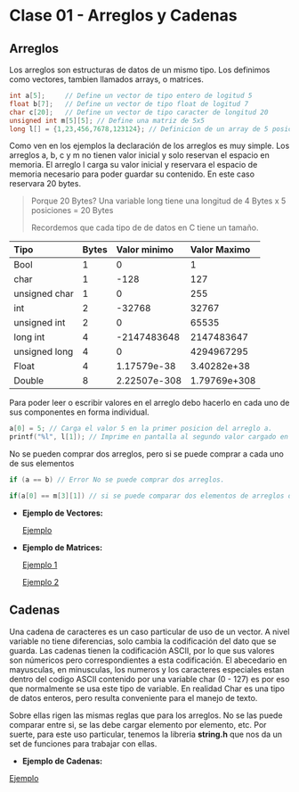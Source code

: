 # Clase 01 - Arreglos y Cadenas

## Arreglos

Los arreglos son estructuras de datos de un mismo tipo. Los definimos como vectores, tambien llamados arrays, o matrices.

```c
int a[5];     // Define un vector de tipo entero de logitud 5
float b[7];   // Define un vector de tipo float de logitud 7
char c[20];   // Define un vector de tipo caracter de longitud 20
unsigned int m[5][5]; // Define una matriz de 5x5
long l[] = {1,23,456,7678,123124}; // Definicion de un array de 5 posiciones precargado
```

Como ven en los ejemplos la declaración de los arreglos es muy simple. Los arreglos a, b, c y m no tienen valor inicial y solo reservan el espacio en memoria. El arreglo l carga su valor inicial y reservara el espacio de memoria necesario para poder guardar su contenido. En este caso reservara 20 bytes.

> Porque 20 Bytes? Una variable long tiene una longitud de 4 Bytes x 5 posiciones = 20 Bytes
>
> Recordemos que cada tipo de de datos en C tiene un tamaño.
>
| Tipo          | Bytes |  Valor minimo | Valor Maximo  |
| :------------ | :---- |:------------- |:------------- |
| Bool          | 1     |             0 |             1 |
| char          | 1     |          -128 |           127 |
| unsigned char | 1     |             0 |           255 |
| int           | 2     |        -32768 |         32767 |
| unsigned int  | 2     |             0 |         65535 |
| long int      | 4     |   -2147483648 |    2147483647 |
| unsigned long | 4     |             0 |    4294967295 |
| Float         | 4     |   1.17579e-38 |   3.40282e+38 |
| Double        | 8     |  2.22507e-308 |  1.79769e+308 |

Para poder leer o escribir valores en el arreglo debo hacerlo en cada uno de sus componentes en forma individual.

```c
a[0] = 5; // Carga el valor 5 en la primer posicion del arreglo a.
printf("%l", l[1]); // Imprime en pantalla al segundo valor cargado en l, en este ejemplo 23.

```

No se pueden comprar dos arreglos, pero si se puede comprar a cada uno de sus elementos
```c
if (a == b) // Error No se puede comprar dos arreglos.

if(a[0] == m[3][1]) // si se puede comparar dos elementos de arreglos diferentes

```

- __Ejemplo de Vectores:__

  [Ejemplo](https://github.com/DamRCorba/Informatica2/tree/master/Clase01/Viernes/ejemplos/vectores)

- __Ejemplo de Matrices:__

  [Ejemplo 1](https://github.com/DamRCorba/Informatica2/tree/master/Clase01/Viernes/ejemplos/matrices/Ejercicio1)

  [Ejemplo 2](https://github.com/DamRCorba/Informatica2/tree/master/Clase01/Viernes/ejemplos/matrices/Ejercicio2)

## Cadenas

Una cadena de caracteres es un caso particular de uso de un vector. A nivel variable no tiene diferencias, solo cambia la codificación del dato que se guarda. Las cadenas tienen la codificación ASCII, por lo que sus valores son númericos pero correspondientes a esta codificación.
El abecedario en mayusculas, en minusculas, los numeros y los caracteres especiales estan dentro del codigo ASCII contenido por una variable char (0 - 127) es por eso que normalmente se usa este tipo de variable. En realidad Char es una tipo de datos enteros, pero resulta conveniente para el manejo de texto.

Sobre ellas rigen las mismas reglas que para los arreglos. No se las puede comparar entre si, se las debe cargar elemento por elemento, etc. Por suerte, para este uso particular, tenemos la libreria __string.h__ que nos da un set de funciones para trabajar con ellas.

- __Ejemplo de Cadenas:__

[Ejemplo](https://github.com/DamRCorba/Informatica2/tree/master/Clase01/Viernes/ejemplos/cadenas)
